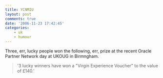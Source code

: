 ```yaml
---
title: YCNMIU
layout: post
comments: true
date: '2006-11-23 17:42:45'
categories:
    - uk
    - humour
---
```

Three, err, lucky people won the following, err, prize at the recent
Oracle Partner Network day at UKOUG in Birmngham.
> '3 lucky winners have won a "Virgin Experience Voucher" to the value
> of &pound;140.'
